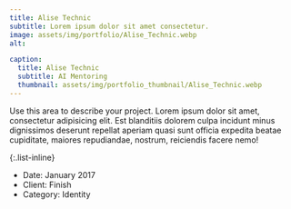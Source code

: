 ```yaml
---
title: Alise Technic
subtitle: Lorem ipsum dolor sit amet consectetur.
image: assets/img/portfolio/Alise_Technic.webp
alt: 

caption:
  title: Alise Technic
  subtitle: AI Mentoring
  thumbnail: assets/img/portfolio_thumbnail/Alise_Technic.webp
---
```

Use this area to describe your project. Lorem ipsum dolor sit amet, consectetur adipisicing elit. Est blanditiis dolorem culpa incidunt minus dignissimos deserunt repellat aperiam quasi sunt officia expedita beatae cupiditate, maiores repudiandae, nostrum, reiciendis facere nemo!

{:.list-inline}
- Date: January 2017
- Client: Finish
- Category: Identity

